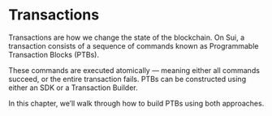 # Transactions

Transactions are how we change the state of the blockchain. On Sui, a transaction consists of a sequence of commands 
known as Programmable Transaction Blocks (PTBs).

These commands are executed atomically — meaning either all commands succeed, or the entire transaction fails. PTBs can 
be constructed using either an SDK or a Transaction Builder.

In this chapter, we’ll walk through how to build PTBs using both approaches.